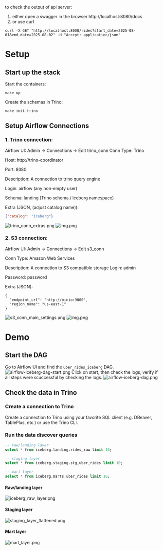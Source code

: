 to check the output of api server:
1. either open a swagger in the browser http://localhost:8080/docs
2. or use curl
```shell
curl -X GET "http://localhost:8000/rides?start_date=2025-08-01&end_date=2025-08-02" -H "Accept: application/json"
```

# Setup
## Start up the stack
Start the containers:
```shell
make up
````

Create the schemas in Trino:
```shell
make init-trino
```

## Setup Airflow Connections
### 1. Trino connection:
Airflow UI: Admin -> Connections -> Edit trino_conn
Conn Type: Trino

Host: http://trino-coordinator

Port: 8080

Description: A connection to trino query engine

Login: airflow (any non-empty user)

Schema: landing (Trino schema / Iceberg namespace)

Extra (JSON, (adjust catalog name)):
```json 
{"catalog": "iceberg"} 
```
![trino_conn_extras.png](images/trino_conn_extras.png)
![img.png](images/trino_conn_main_settings.png)
### 2. S3 connection:
 Airflow UI: Admin -> Connections -> Edit s3_conn

 Conn Type: Amazon Web Services

 Description: A connection to S3 compatible storage
 Login: admin

 Password: password

 Extra (JSON):
 

```shell
{
  "endpoint_url": "http://minio:9000",
  "region_name": "us-east-1"
}
```
![s3_conn_main_settings.png](images/s3_conn_main_settings.png)
![img.png](images/s3_conn_extras.png)

# Demo
## Start the DAG
Go to Airflow UI and find the `uber_rides_iceberg` DAG.
![airflow-iceberg-dag-start.png](images/airflow-iceberg-dag-start.png)
Click on start, then check the logs, verify if all steps were scuccessful by checking the logs.
![airflow-iceberg-dag.png](images/airflow-iceberg-dag.png)

## Check the data in Trino
### Create a connection to Trino 
Create a connection to Trino using your favorite SQL client (e.g. DBeaver, TablePlus, etc.) or use the Trino CLI.

### Run the data discover queries
```sql
-- raw/landing layer
select * from iceberg.landing.rides_raw limit 10;

-- staging layer
select * from iceberg.staging.stg_uber_rides limit 10;

-- mart layer
select * from iceberg.marts.uber_rides limit 10;
```
#### Raw/landing layer
![iceberg_raw_layer.png](images/iceberg/iceberg_raw_layer.png)

#### Staging layer
![staging_layer_flattened.png](images/iceberg/staging_layer_flattened.png)

#### Mart layer
![mart_layer.png](images/iceberg/mart_layer.png)
